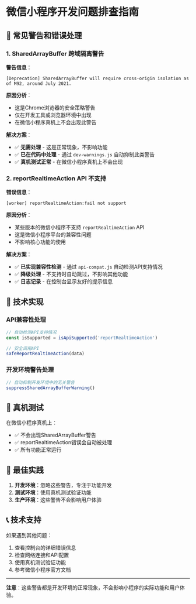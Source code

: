# 微信小程序开发问题排查指南

## 🚨 常见警告和错误处理

### 1. SharedArrayBuffer 跨域隔离警告

**警告信息**：
```
[Deprecation] SharedArrayBuffer will require cross-origin isolation as of M92, around July 2021.
```

**原因分析**：
- 这是Chrome浏览器的安全策略警告
- 仅在开发工具或浏览器环境中出现
- 在微信小程序真机上不会出现此警告

**解决方案**：
- ✅ **无需处理** - 这是正常现象，不影响功能
- ✅ **已在代码中处理** - 通过 `dev-warnings.js` 自动抑制此类警告
- ✅ **真机测试正常** - 在微信小程序真机上不会出现

### 2. reportRealtimeAction API 不支持

**错误信息**：
```
[worker] reportRealtimeAction:fail not support
```

**原因分析**：
- 某些版本的微信小程序不支持 `reportRealtimeAction` API
- 这是微信小程序平台的兼容性问题
- 不影响核心功能的使用

**解决方案**：
- ✅ **已实现兼容性检测** - 通过 `api-compat.js` 自动检测API支持情况
- ✅ **降级处理** - 不支持时自动跳过，不影响其他功能
- ✅ **日志记录** - 在控制台显示友好的提示信息

## 🔧 技术实现

### API兼容性处理
```javascript
// 自动检测API支持情况
const isSupported = isApiSupported('reportRealtimeAction')

// 安全调用API
safeReportRealtimeAction(data)
```

### 开发环境警告处理
```javascript
// 自动抑制开发环境中的无关警告
suppressSharedArrayBufferWarning()
```

## 📱 真机测试

在微信小程序真机上：
- ✅ 不会出现SharedArrayBuffer警告
- ✅ reportRealtimeAction错误会自动被处理
- ✅ 所有功能正常运行

## 🎯 最佳实践

1. **开发环境**：忽略这些警告，专注于功能开发
2. **测试环境**：使用真机测试验证功能
3. **生产环境**：这些警告不会影响用户体验

## 📞 技术支持

如果遇到其他问题：
1. 查看控制台的详细错误信息
2. 检查网络连接和API配置
3. 使用真机测试验证功能
4. 参考微信小程序官方文档

---

**注意**：这些警告都是开发环境的正常现象，不会影响小程序的实际功能和用户体验。
